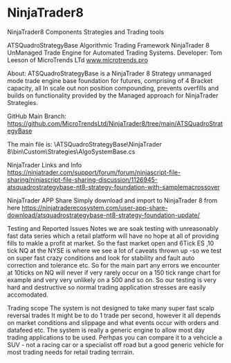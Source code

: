# NinjaTrader8
NinjaTrader8 Components Strategies and Trading tools

ATSQuadroStrategyBase
Algorithmic Trading Framework NinjaTrader 8 UnManaged Trade Engine for Automated Trading Systems.
Developer: Tom Leeson of MicroTrends LTd www.microtrends.pro

About: ATSQuadroStrategyBase is a NinjaTrader 8 Strategy unmanaged mode trade engine base foundation for futures, comprising of 4 Bracket capacity, all In scale out non position compounding,  prevents overfills and builds on functionality provided by the Managed approach for NinjaTrader Strategies. 

GitHub Main Branch:
https://github.com/MicroTrendsLtd/NinjaTrader8/tree/main/ATSQuadroStrategyBase

The main file is:
\ATSQuadroStrategyBase\NinjaTrader 8\bin\Custom\Strategies\AlgoSystemBase.cs

NinjaTrader Links and Info
https://ninjatrader.com/support/forum/forum/ninjascript-file-sharing/ninjascript-file-sharing-discussion/1126945-atsquadrostrategybase-nt8-strategy-foundation-with-samplemacrossover

NinjaTrader APP Share
Simply download and import to NinjaTrader 8 from here
https://ninjatraderecosystem.com/user-app-share-download/atsquadrostrategybase-nt8-strategy-foundation-update/


Testing and Reported Issues
Notes we are soak testing with unreasonably fast data series which a retail platform will have no hope at all of providing fills to makle a profit at market.
So the fast market open and 6Tick ES ,10 tick NQ at the NYSE is where we see a lot of caveats thrown up -so we test on super fast crazy conditions and look for stability and fault auto correction and tolerance etc. So for the main part any errors we encounter at 10ticks on NQ will never if very rarely occur on a 150 tick range chart for example and very very unlikely on a 500 and so on.  So our testing is very hard and destructive so normal trading application stresses are easily accomodated.

Trading scope
The system is not designed to take many super fast scalp reversal trades
It might be to do 1 trade per second, however it all depends on market conditions and slippage and what events occur with orders and datafeed etc.
The system is really a generic engine to allow most day trading applications to be used.  Perhpas you can compare it to a vehcicle a SUV - not a racing car or a specialist off road but a good generic vehicle for most trading needs for retail trading terrrain.
